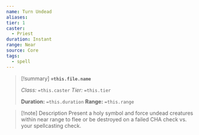 ```yaml
---
name: Turn Undead
aliases: 
tier: 1
caster:
  - Priest
duration: Instant
range: Near
source: Core
tags:
  - spell
---
```


> [!summary] **`=this.file.name`**
> 
> *Class:* `=this.caster`
> *Tier:* `=this.tier`
> 
> **Duration:** `=this.duration`
> **Range:** `=this.range`

>[!note] Description
> Present a holy symbol and force undead creatures within near range to flee or be destroyed on a failed CHA check vs. your spellcasting check.
